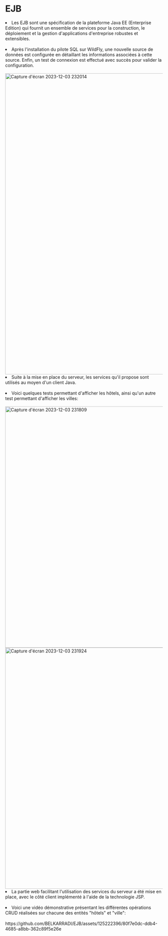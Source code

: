 # EJB

<li>Les EJB sont une spécification de la plateforme Java EE (Enterprise Edition) qui fournit un ensemble de services pour la construction, le déploiement et la gestion d'applications d'entreprise robustes et extensibles.</li>
<br/>
<li>Après l'installation du pilote SQL sur WildFly, une nouvelle source de données est configurée en détaillant les informations associées à cette source. Enfin, un test de connexion est effectué avec succès pour valider la configuration.</li>
<br/>
<img width="960" alt="Capture d'écran 2023-12-03 232014" src="https://github.com/BELKARRADI/EJB/assets/125222396/b5f2770c-6eab-4975-8368-b6fddce8262e">

<li>Suite à la mise en place du serveur, les services qu'il propose sont utilisés au moyen d'un client Java.</li><br/>
<li>Voici quelques tests permettant d'afficher les hôtels, ainsi qu'un autre test permettant d'afficher les villes:</li><br/>
<img width="769" alt="Capture d'écran 2023-12-03 231809" src="https://github.com/BELKARRADI/EJB/assets/125222396/8216e650-e75f-4bf9-b282-d87b5a74cdb5"><br/>
<img width="769" alt="Capture d'écran 2023-12-03 231924" src="https://github.com/BELKARRADI/EJB/assets/125222396/85302b86-ddbe-4def-b5b4-5e50cfea5d8a"><br/>
<li>La partie web facilitant l'utilisation des services du serveur a été mise en place, avec le côté client implémenté à l'aide de la technologie JSP.</li><br/>
<li>Voici une vidéo démonstrative présentant les différentes opérations CRUD réalisées sur chacune des entités "hôtels" et "ville":</li><br/>
https://github.com/BELKARRADI/EJB/assets/125222396/80f7e0dc-ddb4-4685-a8bb-362c89f5e26e

